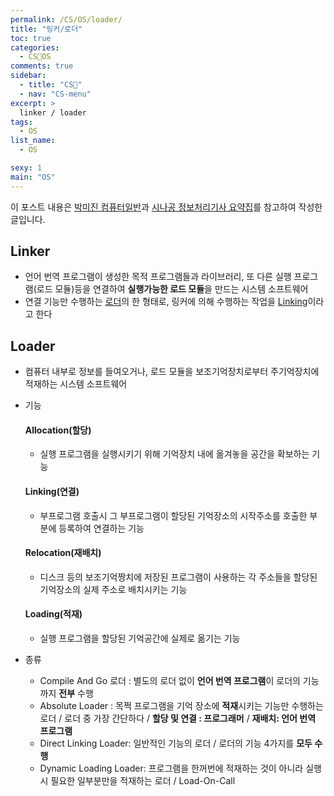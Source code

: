```yaml
---
permalink: /CS/OS/loader/
title: "링커/로더"
toc: true
categories:
  - CS🐰OS
comments: true
sidebar:
  - title: "CS🐰"
  - nav: "CS-menu"
excerpt: >
  linker / loader
tags:
  - OS
list_name:
  - OS

sexy: 1
main: "OS"
---
```

이 포스트 내용은 [박미진 컴퓨터일반](http://www.kyobobook.co.kr/product/detailViewKor.laf?mallGb=KOR&ejkGb=KOR&barcode=9791197154324)과 [시나공 정보처리기사 요약집](#)를 참고하여 작성한 글입니다.


## Linker
- 언어 번역 프로그램이 생성한 목적 프로그램들과 라이브러리, 또 다른 실행 프로그램(로드 모듈)등을 연결하여 **실행가능한 로드 모듈**을 만드는 시스템 소프트웨어
- 연결 기능만 수행하는 [로더](#loader)의 한 형태로, 링커에 의해 수행하는 작업을 [Linking](#linking연결)이라고 한다


## Loader
- 컴퓨터 내부로 정보를 들여오거나, 로드 모듈을 보조기억장치로부터 주기억장치에 적재하는 시스템 소프트웨어
- 기능
  #### Allocation(할당) 
  - 실행 프로그램을 실행시키기 위해 기억장치 내에 옮겨놓을 공간을 확보하는 기능


  #### Linking(연결)
  - 부프로그램 호출시 그 부프로그램이 할당된 기억장소의 시작주소를 호출한 부분에 등록하여 연결하는 기능


  #### Relocation(재배치)
  - 디스크 등의 보조기억짱치에 저장된 프로그램이 사용하는 각 주소들을 할당된 기억장소의 실제 주소로 배치시키는 기능


  #### Loading(적재)
  - 실행 프로그램을 할당된 기억공간에 실제로 옮기는 기능


- 종류
  - Compile And Go 로더 : 별도의 로더 없이 **언어 번역 프로그램**이 로더의 기능까지 **전부** 수행
  - Absolute Loader : 목쩍 프로그램을 기억 장소에 **적재**시키는 기능만 수행하는 로더 / 로더 중 가장 간단하다 / **할당 및 연결 : 프로그래머** /  **재배치: 언어 번역 프로그램**
  - Direct Linking Loader: 일반적인 기능의 로더 / 로더의 기능 4가지를 **모두 수행**
  - Dynamic Loading Loader: 프로그램을 한꺼번에 적재하는 것이 아니라 실행 시 필요한 일부분만을 적재하는 로더 / Load-On-Call